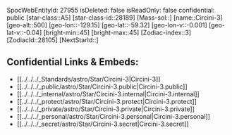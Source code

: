 ﻿---
location:
- -59.32
- 129.15
- 500
tags:
- astro/Star
type: Star
---

SpocWebEntityId: 27955
isDeleted: false
isReadOnly: false
confidential: public
[star-class::A5]
[star-class-id::28189]
[Mass-sol::]
[name::Circini-3]
[geo-alt::500]
[geo-lon::-129.15]
[geo-lat::-59.32]
[geo-lon-v::-0.001]
[geo-lat-v::-0.04]
[bright-min::45]
[bright-max::45]
[Zodiac-index::3]
[ZodiacId::28105]
[NextStarId::]



## Confidential Links & Embeds: 
- [[../../../_Standards/astro/Star/Circini-3|Circini-3]] 
- [[../../../_public/astro/Star/Circini-3.public|Circini-3.public]] 
- [[../../../_internal/astro/Star/Circini-3.internal|Circini-3.internal]] 
- [[../../../_protect/astro/Star/Circini-3.protect|Circini-3.protect]] 
- [[../../../_private/astro/Star/Circini-3.private|Circini-3.private]] 
- [[../../../_personal/astro/Star/Circini-3.personal|Circini-3.personal]] 
- [[../../../_secret/astro/Star/Circini-3.secret|Circini-3.secret]]

